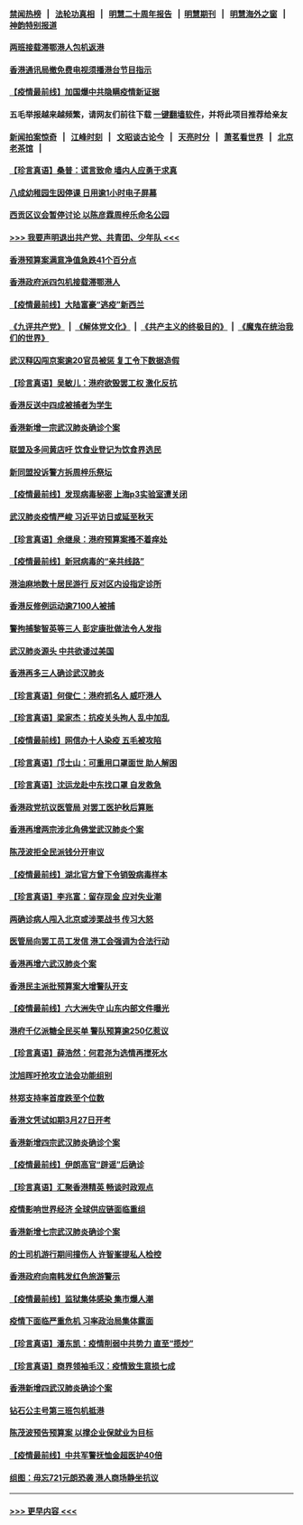 #### [禁闻热榜](热点新闻.md?=0)  &nbsp;&nbsp;|&nbsp;&nbsp; [法轮功真相](https://github.com/gfw-breaker/truth/blob/master/README.md?=0) &nbsp;&nbsp;|&nbsp;&nbsp; [明慧二十周年报告](https://github.com/gfw-breaker/mh-reports/blob/master/README.md?=0) &nbsp;&nbsp;|&nbsp;&nbsp;[明慧期刊](https://github.com/gfw-breaker/mh-qikan) &nbsp;&nbsp;|&nbsp;&nbsp; [明慧海外之窗](https://github.com/gfw-breaker/mh-news/blob/master/README.md?=0) &nbsp;&nbsp;|&nbsp;&nbsp; [神韵特别报道](https://github.com/gfw-breaker/mh-news/blob/master/shenyun.md?=0)
#### [两班接载滞鄂港人包机返港](../pages/nsc415/n11915855.md?t=03051203) 
#### [香港通讯局撤免费电视须播港台节目指示](../pages/nsc415/n11915831.md?t=03051203) 
#### [【疫情最前线】加国爆中共隐瞒疫情新证据](../pages/nsc415/n11915482.md?t=03051203) 
#### 五毛举报越来越频繁，请网友们前往下载 [一键翻墙软件](https://github.com/gfw-breaker/ssr-accounts)，并将此项目推荐给亲友
#### [新闻拍案惊奇](https://github.com/gfw-breaker/banned-news/blob/master/pages/link4.md) &nbsp;&nbsp;|&nbsp;&nbsp; [江峰时刻](https://github.com/gfw-breaker/banned-news/blob/master/pages/link4.md) &nbsp;&nbsp;|&nbsp;&nbsp; [文昭谈古论今](https://github.com/gfw-breaker/banned-news/blob/master/pages/link4.md) &nbsp;&nbsp;|&nbsp;&nbsp; [天亮时分](https://github.com/gfw-breaker/banned-news/blob/master/pages/link4.md) &nbsp;&nbsp;|&nbsp;&nbsp; [萧茗看世界](https://github.com/gfw-breaker/banned-news/blob/master/pages/link4.md) &nbsp;&nbsp;|&nbsp;&nbsp; [北京老茶馆](https://github.com/gfw-breaker/banned-news/blob/master/pages/link4.md) &nbsp;&nbsp;|&nbsp;&nbsp; 
#### [【珍言真语】桑普：谎言致命 墙内人应勇于求真](../pages/nsc415/n11915169.md?t=03051203) 
#### [八成幼稚园生因停课 日用逾1小时电子屏幕](../pages/nsc415/n11913263.md?t=03051203) 
#### [西贡区议会暂停讨论 以陈彦霖周梓乐命名公园](../pages/nsc415/n11913248.md?t=03051203) 
#### [>>> 我要声明退出共产党、共青团、少年队 <<<](https://github.com/begood0513/goodnews/blob/master/quit/letter.md) 
#### [香港预算案满意净值急跌41个百分点](../pages/nsc415/n11913236.md?t=03051203) 
#### [香港政府派四包机接载滞鄂港人](../pages/nsc415/n11913211.md?t=03051203) 
#### [【疫情最前线】大陆富豪“逃疫”新西兰](../pages/nsc415/n11913160.md?t=03051203) 
#### [《九评共产党》](https://github.com/begood0513/9ping.md/blob/master/README.md) &nbsp;|&nbsp; [《解体党文化》](../../../../jtdwh.md/blob/master/README.md)  &nbsp;|&nbsp; [《共产主义的终极目的》](../../../../gczydzjmd.md/blob/master/README.md) &nbsp;|&nbsp; [《魔鬼在统治我们的世界》](../../../../mgztzwmdsj.md/blob/master/README.md) 
#### [武汉释囚闯京案逾20官员被惩 复工令下数据造假](../pages/nsc415/n11912743.md?t=03051203) 
#### [【珍言真语】吴敏儿：港府欲毁罢工权 激化反抗](../pages/nsc415/n11912457.md?t=03051203) 
#### [香港反送中四成被捕者为学生](../pages/nsc415/n11910730.md?t=03051203) 
#### [香港新增一宗武汉肺炎确诊个案](../pages/nsc415/n11910724.md?t=03051203) 
#### [联盟及多间黄店吁 饮食业登记为饮食界选民](../pages/nsc415/n11910718.md?t=03051203) 
#### [新同盟投诉警方拆周梓乐祭坛](../pages/nsc415/n11910707.md?t=03051203) 
#### [【疫情最前线】发现病毒秘密 上海p3实验室遭关闭](../pages/nsc415/n11910640.md?t=03051203) 
#### [武汉肺炎疫情严峻 习近平访日或延至秋天](../pages/nsc415/n11910570.md?t=03051203) 
#### [【珍言真语】佘继泉：港府预算案搔不着痒处](../pages/nsc415/n11910011.md?t=03051203) 
#### [【疫情最前线】新冠病毒的“亲共线路”](../pages/nsc415/n11907734.md?t=03051203) 
#### [港油麻地数十居民游行 反对区内设指定诊所](../pages/nsc415/n11907900.md?t=03051203) 
#### [香港反修例运动逾7100人被捕](../pages/nsc415/n11907922.md?t=03051203) 
#### [警拘捕黎智英等三人 彭定康批做法令人发指](../pages/nsc415/n11907905.md?t=03051203) 
#### [武汉肺炎源头 中共欲诿过美国](../pages/nsc415/n11907665.md?t=03051203) 
#### [香港再多三人确诊武汉肺炎](../pages/nsc415/n11907846.md?t=03051203) 
#### [【珍言真语】何俊仁：港府抓名人 威吓港人](../pages/nsc415/n11907561.md?t=03051203) 
#### [【珍言真语】梁家杰：抗疫关头拘人 乱中加乱](../pages/nsc415/n11907444.md?t=03051203) 
#### [【疫情最前线】网信办十人染疫 五毛被攻陷](../pages/nsc415/n11903757.md?t=03051203) 
#### [【珍言真语】邝士山：可重用口罩面世 助人解困](../pages/nsc415/n11903875.md?t=03051203) 
#### [【珍言真语】沈运龙赴中东找口罩 自发救急](../pages/nsc415/n11903291.md?t=03051203) 
#### [香港政党抗议医管局 对罢工医护秋后算账](../pages/nsc415/n11901746.md?t=03051203) 
#### [香港再增两宗涉北角佛堂武汉肺炎个案](../pages/nsc415/n11901737.md?t=03051203) 
#### [陈茂波拒全民派钱分开审议](../pages/nsc415/n11901672.md?t=03051203) 
#### [【疫情最前线】湖北官方曾下令销毁病毒样本](../pages/nsc415/n11901518.md?t=03051203) 
#### [【珍言真语】李兆富：留存现金 应对失业潮](../pages/nsc415/n11901448.md?t=03051203) 
#### [两确诊病人闯入北京或涉栗战书 传习大怒](../pages/nsc415/n11901180.md?t=03051203) 
#### [医管局向罢工员工发信 港工会强调为合法行动](../pages/nsc415/n11898870.md?t=03051203) 
#### [香港再增六武汉肺炎个案](../pages/nsc415/n11898843.md?t=03051203) 
#### [香港民主派批预算案大增警队开支](../pages/nsc415/n11898813.md?t=03051203) 
#### [【疫情最前线】六大洲失守 山东内部文件曝光](../pages/nsc415/n11898455.md?t=03051203) 
#### [港府千亿派糖全民买单 警队预算逾250亿惹议](../pages/nsc415/n11898608.md?t=03051203) 
#### [【珍言真语】薛浩然：何君尧为选情再搅死水](../pages/nsc415/n11898269.md?t=03051203) 
#### [沈旭晖吁抢攻立法会功能组别](../pages/nsc415/n11896084.md?t=03051203) 
#### [林郑支持率首度跌至个位数](../pages/nsc415/n11896058.md?t=03051203) 
#### [香港文凭试如期3月27日开考](../pages/nsc415/n11896055.md?t=03051203) 
#### [香港新增四宗武汉肺炎确诊个案](../pages/nsc415/n11896040.md?t=03051203) 
#### [【疫情最前线】伊朗高官“辟谣”后确诊](../pages/nsc415/n11895902.md?t=03051203) 
#### [【珍言真语】汇聚香港精英 畅谈时政观点](../pages/nsc415/n11895733.md?t=03051203) 
#### [疫情影响世界经济 全球供应链面临重组](../pages/nsc415/n11895634.md?t=03051203) 
#### [香港新增七宗武汉肺炎确诊个案](../pages/nsc415/n11893498.md?t=03051203) 
#### [的士司机游行期间撞伤人 许智峯提私人检控](../pages/nsc415/n11893483.md?t=03051203) 
#### [香港政府向南韩发红色旅游警示](../pages/nsc415/n11893398.md?t=03051203) 
#### [【疫情最前线】监狱集体感染 集市爆人潮](../pages/nsc415/n11893181.md?t=03051203) 
#### [疫情下面临严重危机  习率政治局集体露面](../pages/nsc415/n11893305.md?t=03051203) 
#### [【珍言真语】潘东凯：疫情削弱中共势力 直至“揽炒”](../pages/nsc415/n11892866.md?t=03051203) 
#### [【珍言真语】商界领袖毛汉：疫情致生意损七成](../pages/nsc415/n11890348.md?t=03051203) 
#### [香港新增四武汉肺炎确诊个案](../pages/nsc415/n11890610.md?t=03051203) 
#### [钻石公主号第三班包机抵港](../pages/nsc415/n11890645.md?t=03051203) 
#### [陈茂波预告预算案 以撑企业保就业为目标](../pages/nsc415/n11890574.md?t=03051203) 
#### [【疫情最前线】中共军警抚恤金超医护40倍](../pages/nsc415/n11890458.md?t=03051203) 
#### [组图：毋忘721元朗恐袭 港人商场静坐抗议](../pages/nsc415/n11876882.md?t=03051203) 

----
#### [ >>> 更早内容 <<< ](../indexes/nsc415-earlier.md)
